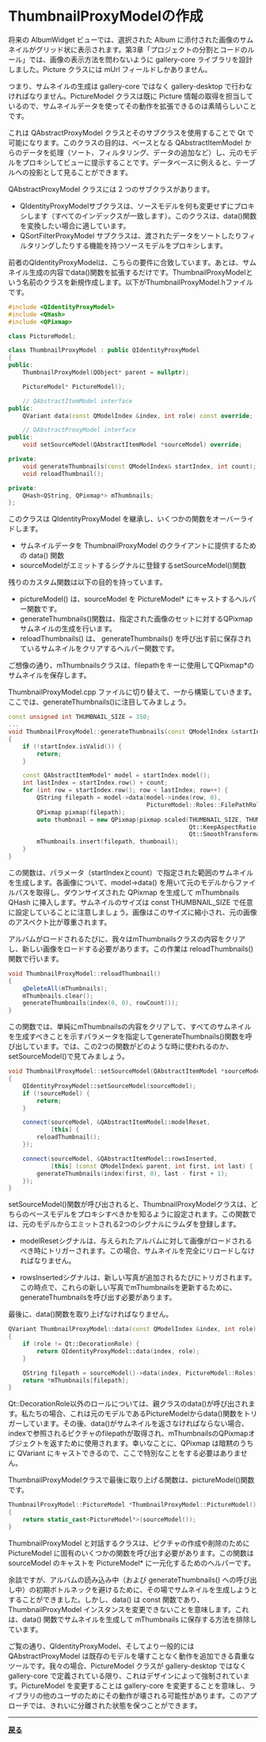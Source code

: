# ThumbnailProxyModelの作成

将来の AlbumWidget ビューでは、選択された Album に添付された画像のサムネイルがグリッド状に表示されます。第3章「プロジェクトの分割とコードのルール」では、画像の表示方法を問わないように gallery-core ライブラリを設計しました。Picture クラスには mUrl フィールドしかありません。

つまり、サムネイルの生成は gallery-core ではなく gallery-desktop で行わなければなりません。PictureModel クラスは既に Picture 情報の取得を担当しているので、サムネイルデータを使ってその動作を拡張できるのは素晴らしいことです。

これは QAbstractProxyModel クラスとそのサブクラスを使用することで Qt で可能になります。このクラスの目的は、ベースとなる QAbstractItemModel からのデータを処理（ソート、フィルタリング、データの追加など）し、元のモデルをプロキシしてビューに提示することです。データベースに例えると、テーブルへの投影として見ることができます。

QAbstractProxyModel クラスには 2 つのサブクラスがあります。

* QIdentityProxyModelサブクラスは、ソースモデルを何も変更せずにプロキシします（すべてのインデックスが一致します）。このクラスは、data()関数を変換したい場合に適しています。
* QSortFilterProxyModel サブクラスは、渡されたデータをソートしたりフィルタリングしたりする機能を持つソースモデルをプロキシします。

前者のQIdentityProxyModelは、こちらの要件に合致しています。あとは、サムネイル生成の内容でdata()関数を拡張するだけです。ThumbnailProxyModelという名前のクラスを新規作成します。以下がThumbnailProxyModel.hファイルです。

```C++
#include <QIdentityProxyModel>
#include <QHash>
#include <QPixmap>

class PictureModel;

class ThumbnailProxyModel : public QIdentityProxyModel
{
public:
    ThumbnailProxyModel(QObject* parent = nullptr);

    PictureModel* PictureModel();

    // QAbstractItemModel interface
public:
    QVariant data(const QModelIndex &index, int role) const override;

    // QAbstractProxyModel interface
public:
    void setSourceModel(QAbstractItemModel *sourceModel) override;

private:
    void generateThumbnails(const QModelIndex& startIndex, int count);
    void reloadThumbnail();

private:
    QHash<QString, QPixmap*> mThumbnails;
};
```

このクラスは QIdentityProxyModel を継承し、いくつかの関数をオーバーライドします。

* サムネイルデータを ThumbnailProxyModel のクライアントに提供するための data() 関数
* sourceModelがエミットするシグナルに登録するsetSourceModel()関数

残りのカスタム関数は以下の目的を持っています。

* pictureModel() は、sourceModel を PictureModel* にキャストするヘルパー関数です。
* generateThumbnails()関数は、指定された画像のセットに対するQPixmapサムネイルの生成を行います。
* reloadThumbnails() は、 generateThumbnails() を呼び出す前に保存されているサムネイルをクリアするヘルパー関数です。

ご想像の通り、mThumbnailsクラスは、filepathをキーに使用してQPixmap*のサムネイルを保存します。

ThumbnailProxyModel.cpp ファイルに切り替えて、一から構築していきます。
ここでは、generateThumbnails()に注目してみましょう。

```C++
const unsigned int THUMBNAIL_SIZE = 350;
...
void ThumbnailProxyModel::generateThumbnails(const QModelIndex &startIndex, int count)
{
    if (!startIndex.isValid()) {
        return;
    }

    const QAbstractItemModel* model = startIndex.model();
    int lastIndex = startIndex.row() + count;
    for (int row = startIndex.row(); row < lastIndex; row++) {
        QString filepath = model->data(model->index(row, 0),
                                       PictureModel::Roles::FilePathRole).toString();
        QPixmap pixmap(filepath);
        auto thumbnail = new QPixmap(pixmap.scaled(THUMBNAIL_SIZE, THUMBNAIL_SIZE,
                                                   Qt::KeepAspectRatio,
                                                   Qt::SmoothTransformation));
        mThumbnails.insert(filepath, thumbnail);
    }
}
```

この関数は、パラメータ（startIndexとcount）で指定された範囲のサムネイルを生成します。各画像について、model->data() を用いて元のモデルからファイルパスを取得し、ダウンサイズされた QPixmap を生成して mThumbnails QHash に挿入します。サムネイルのサイズは const THUMBNAIL_SIZE で任意に設定していることに注意しましょう。画像はこのサイズに縮小され、元の画像のアスペクト比が尊重されます。

アルバムがロードされるたびに、我々はmThumbnailsクラスの内容をクリアし、新しい画像をロードする必要があります。この作業は reloadThumbnails() 関数で行います。

```C++
void ThumbnailProxyModel::reloadThumbnail()
{
    qDeleteAll(mThumbnails);
    mThumbnails.clear();
    generateThumbnails(index(0, 0), rowCount());
}
```

この関数では、単純にmThumbnailsの内容をクリアして、すべてのサムネイルを生成すべきことを示すパラメータを指定してgenerateThumbnails()関数を呼び出しています。では、この2つの関数がどのような時に使われるのか、setSourceModel()で見てみましょう。

```C++
void ThumbnailProxyModel::setSourceModel(QAbstractItemModel *sourceModel)
{
    QIdentityProxyModel::setSourceModel(sourceModel);
    if (!sourceModel) {
        return;
    }

    connect(sourceModel, &QAbstractItemModel::modelReset,
            [this] {
        reloadThumbnail();
    });

    connect(sourceModel, &QAbstractItemModel::rowsInserted,
            [this] (const QModelIndex& parent, int first, int last) {
        generateThumbnails(index(first, 0), last - first + 1);
    });
}
```

setSourceModel()関数が呼び出されると、ThumbnailProxyModelクラスは、どちらのベースモデルをプロキシすべきかを知るように設定されます。この関数では、元のモデルからエミットされる2つのシグナルにラムダを登録します。

* modelResetシグナルは、与えられたアルバムに対して画像がロードされるべき時にトリガーされます。この場合、サムネイルを完全にリロードしなければなりません。

* rowsInsertedシグナルは、新しい写真が追加されるたびにトリガされます。この時点で、これらの新しい写真でmThumbnailsを更新するために、generateThumbnailsを呼び出す必要があります。

最後に、data()関数を取り上げなければなりません。

```C++
QVariant ThumbnailProxyModel::data(const QModelIndex &index, int role) const
{
    if (role != Qt::DecorationRole) {
        return QIdentityProxyModel::data(index, role);
    }

    QString filepath = sourceModel()->data(index, PictureModel::Roles::FilePathRole).toString();
    return *mThumbnails[filepath];
}
```

Qt::DecorationRole以外のロールについては、親クラスのdata()が呼び出されます。私たちの場合、これは元のモデルであるPictureModelからdata()関数をトリガーしています。その後、data()がサムネイルを返さなければならない場合、indexで参照されるピクチャのfilepathが取得され、mThumbnailsのQPixmapオブジェクトを返すために使用されます。幸いなことに、QPixmap は暗黙のうちに QVariant にキャストできるので、ここで特別なことをする必要はありません。

ThumbnailProxyModelクラスで最後に取り上げる関数は、pictureModel()関数です。

```C++
ThumbnailProxyModel::PictureModel *ThumbnailProxyModel::PictureModel() const
{
    return static_cast<PictureModel*>(sourceModel());
}
```

ThumbnailProxyModel と対話するクラスは、ピクチャの作成や削除のために PictureModel に固有のいくつかの関数を呼び出す必要があります。この関数は sourceModel のキャストを PictureModel* に一元化するためのヘルパーです。

余談ですが、アルバムの読み込み中（および generateThumbnails() への呼び出し中）の初期ボトルネックを避けるために、その場でサムネイルを生成しようとすることができました。しかし、data() は const 関数であり、ThumbnailProxyModel インスタンスを変更できないことを意味します。これは、data() 関数でサムネイルを生成して mThumbnails に保存する方法を排除しています。

ご覧の通り、QIdentityProxyModel、そしてより一般的には QAbstractProxyModel は既存のモデルを壊すことなく動作を追加できる貴重なツールです。我々の場合、PictureModel クラスが gallery-desktop ではなく gallery-core で定義されている限り、これはデザインによって強制されています。PictureModel を変更することは gallery-core を変更することを意味し、ライブラリの他のユーザのためにその動作が壊される可能性があります。このアプローチでは、きれいに分離された状態を保つことができます。

***
**[戻る](../index.html)**
